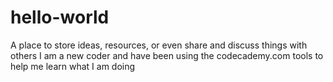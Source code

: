 # hello-world
A place to store ideas, resources, or even share and discuss things with others
I am a new coder and have been using the codecademy.com tools to help me learn what I am doing 
